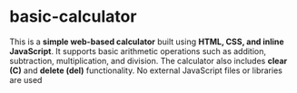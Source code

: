 # basic-calculator
This is a **simple web-based calculator** built using **HTML, CSS, and inline JavaScript**.   It supports basic arithmetic operations such as addition, subtraction, multiplication, and division.   The calculator also includes **clear (C)** and **delete (del)** functionality.   No external JavaScript files or libraries are used
